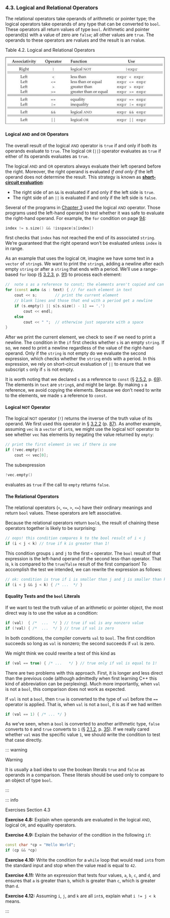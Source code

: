 <h3 id="filepos1044115">4.3. Logical and Relational Operators</h3>
<p>The relational operators take operands of arithmetic or pointer type; the logical operators take operands of any type that can be converted to <code>bool</code>. These operators all return values of type <code>bool</code>. Arithmetic and pointer operand(s) with a value of zero are <code>false</code>; all other values are <code>true</code>. The operands to these operators are rvalues and the result is an rvalue.</p>
<p><a id="filepos1044939"></a>Table 4.2. Logical and Relational Operators</p>
<img alt="Image" src="/images/00031.jpg"/>
<h4>Logical <small>AND</small> and <small>OR</small> Operators</h4>
<p>The overall result of the logical <small>AND</small> operator is <code>true</code> if and only if both its operands evaluate to <code>true</code>. The logical <small>OR</small> (<code>||</code>) operator evaluates as <code>true</code> if either of its operands evaluates as <code>true</code>.</p>
<p>The logical <small>AND</small> and <small>OR</small> operators always evaluate their left operand before the right. Moreover, the right operand is evaluated <em>if and only if</em> the left operand does not determine the result. This strategy is known as <strong><a href="052-defined_terms.html#filepos1221109" id="filepos1046144">short-circuit evaluation</a></strong>:</p>
<ul><li>The right side of an <code>&amp;&amp;</code> is evaluated if and only if the left side is <code>true</code>.</li><li>The right side of an <code>||</code> is evaluated if and only if the left side is <code>false</code>.</li></ul>

<p>Several of the programs in <a href="029-chapter_3._strings_vectors_and_arrays.html#filepos633734">Chapter 3</a> used the logical <small>AND</small> operator. Those programs used the left-hand operand to test whether it was safe to evaluate the right-hand operand. For example, the <code>for</code> condition on page <a href="031-3.2._library_string_type.html#filepos718762">94</a>:</p>

```c++
index != s.size() && !isspace(s[index])
```

<p>first checks that <code>index</code> has not reached the end of its associated <code>string</code>. We’re guaranteed that the right operand won’t be evaluated unless <code>index</code> is in range.</p>
<p>As an example that uses the logical <small>OR</small>, imagine we have some text in a <code>vector</code> of <code>string</code>s. We want to print the <code>string</code>s, adding a newline after each empty <code>string</code> or after a <code>string</code> that ends with a period. We’ll use a range-based <code>for</code> loop (§ <a href="031-3.2._library_string_type.html#filepos697807">3.2.3</a>, p. <a href="031-3.2._library_string_type.html#filepos697807">91</a>) to process each element:</p>

```c++
//  note s as a reference to const; the elements aren't copied and can't be changed
for (const auto &s : text) { // for each element in text
    cout << s;        // print the current element
    // blank lines and those that end with a period get a newline
    if (s.empty() || s[s.size() - 1] == '.')
        cout << endl;
    else
        cout << " ";  // otherwise just separate with a space
}
```

<p><a id="filepos1050473"></a>After we print the current element, we check to see if we need to print a newline. The condition in the <code>if</code> first checks whether <code>s</code> is an empty <code>string</code>. If so, we need to print a newline regardless of the value of the right-hand operand. Only if the <code>string</code> is not empty do we evaluate the second expression, which checks whether the <code>string</code> ends with a period. In this expression, we rely on short-circuit evaluation of <code>||</code> to ensure that we subscript <code>s</code> only if <code>s</code> is not empty.</p>
<p>It is worth noting that we declared <code>s</code> as a reference to <code>const</code> (§ <a href="025-2.5._dealing_with_types.html#filepos544751">2.5.2</a>, p. <a href="025-2.5._dealing_with_types.html#filepos544751">69</a>). The elements in <code>text</code> are <code>string</code>s, and might be large. By making <code>s</code> a reference, we avoid copying the elements. Because we don’t need to write to the elements, we made <code>s</code> a reference to <code>const</code>.</p>
<h4>Logical <small>NOT</small> Operator</h4>
<p>The logical <small>NOT</small> operator (<code>!</code>) returns the inverse of the truth value of its operand. We first used this operator in § <a href="031-3.2._library_string_type.html#filepos659212">3.2.2</a> (p. <a href="031-3.2._library_string_type.html#filepos659212">87</a>). As another example, assuming <code>vec</code> is a <code>vector</code> of <code>int</code>s, we might use the logical <small>NOT</small> operator to see whether <code>vec</code> has elements by negating the value returned by <code>empty</code>:</p>

```c++
// print the first element in vec if there is one
if (!vec.empty())
    cout << vec[0];
```

<p>The subexpression</p>

```c++
!vec.empty()
```

<p>evaluates as <code>true</code> if the call to <code>empty</code> returns <code>false</code>.</p>
<h4>The Relational Operators</h4>
<p>The relational operators (<code>&lt;</code>, <code>&lt;=</code>, <code>&gt;</code>, <code>&lt;=</code>) have their ordinary meanings and return <code>bool</code> values. These operators are left associative.</p>
<p>Because the relational operators return <code>bool</code>s, the result of chaining these operators together is likely to be surprising:</p>

```c++
// oops! this condition compares k to the bool result of i < j
if (i < j < k) // true if k is greater than 1!
```

<p>This condition groups <code>i</code> and <code>j</code> to the first <code>&lt;</code> operator. The <code>bool</code> result of that expression is the left-hand operand of the second less-than operator. That is, <code>k</code> is compared to the <code>true</code>/<code>false</code> result of the first comparison! To accomplish the test we intended, we can rewrite the expression as follows:</p>

```c++
// ok: condition is true if i is smaller than j and j is smaller than k
if (i < j && j < k) { /* ...  */ }
```

<h4>Equality Tests and the <code>bool</code> Literals</h4>
<p>If we want to test the truth value of an arithmetic or pointer object, the most direct way is to use the value as a condition:</p>

```c++
if (val)  { /*  ...  */ } // true if val is any nonzero value
if (!val) { /*  ...  */ } // true if val is zero
```

<p><a id="filepos1059698"></a>In both conditions, the compiler converts <code>val</code> to <code>bool</code>. The first condition succeeds so long as <code>val</code> is nonzero; the second succeeds if <code>val</code> is zero.</p>
<p>We might think we could rewrite a test of this kind as</p>

```c++
if (val == true) { /* ...   */ } // true only if val is equal to 1!
```

<p>There are two problems with this approach. First, it is longer and less direct than the previous code (although admittedly when first learning C++ this kind of abbreviation can be perplexing). Much more importantly, when <code>val</code> is not a <code>bool</code>, this comparison does not work as expected.</p>
<p>If <code>val</code> is not a <code>bool</code>, then <code>true</code> is converted to the type of <code>val</code> before the <code>==</code> operator is applied. That is, when <code>val</code> is not a <code>bool</code>, it is as if we had written</p>

```c++
if (val == 1) { /* ... */ }
```

<p>As we’ve seen, when a <code>bool</code> is converted to another arithmetic type, <code>false</code> converts to <code>0</code> and <code>true</code> converts to <code>1</code> (§ <a href="021-2.1._primitive_builtin_types.html#filepos304094">2.1.2</a>, p. <a href="021-2.1._primitive_builtin_types.html#filepos304094">35</a>). If we really cared whether <code>val</code> was the specific value <code>1</code>, we should write the condition to test that case directly.</p>

::: warning
<p>Warning</p>
<p>It is usually a bad idea to use the boolean literals <code>true</code> and <code>false</code> as operands in a comparison. These literals should be used only to compare to an object of type <code>bool</code>.</p>
:::

::: info
<p>Exercises Section 4.3</p>
<p><strong>Exercise 4.8:</strong> Explain when operands are evaluated in the logical <small>AND</small>, logical <small>OR</small>, and equality operators.</p>
<p><strong>Exercise 4.9:</strong> Explain the behavior of the condition in the following <code>if</code>:</p>

```c++
const char *cp = "Hello World";
if (cp && *cp)
```

<p><strong>Exercise 4.10:</strong> Write the condition for a <code>while</code> loop that would read <code>int</code>s from the standard input and stop when the value read is equal to <code>42</code>.</p>
<p><strong>Exercise 4.11:</strong> Write an expression that tests four values, <code>a</code>, <code>b</code>, <code>c</code>, and <code>d</code>, and ensures that <code>a</code> is greater than <code>b</code>, which is greater than <code>c</code>, which is greater than <code>d</code>.</p>
<p><strong>Exercise 4.12:</strong> Assuming <code>i</code>, <code>j</code>, and <code>k</code> are all <code>int</code>s, explain what <code>i != j &lt; k</code> means.</p>
:::
